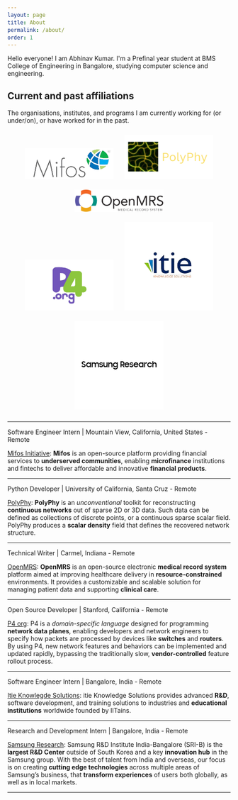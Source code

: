 ```yaml
---
layout: page
title: About
permalink: /about/
order: 1
---
```


Hello everyone!
I am Abhinav Kumar. I'm a Prefinal year student at BMS College of Engineering in Bangalore, studying computer science and engineering.

## Current and past affiliations
The organisations, institutes, and programs I am currently working for (or under/on), or have worked for in the past.

<div style="text-align: center;">
    <div style="display: inline-block;">
        <img src="https://raw.githubusercontent.com/Abhinavcode13/abhinavcode13.github.io/main/assets/orgs/Mifos.png" alt="Mifos Initiative" style="margin: 10px; width: 200px; height: auto;" />
        <img src="https://raw.githubusercontent.com/Abhinavcode13/abhinavcode13.github.io/main/assets/orgs/Polyphy%20logo.png" alt="Polyphy" style="margin: 10px; width: 200px; height: auto;" />
        <img src="https://raw.githubusercontent.com/Abhinavcode13/abhinavcode13.github.io/main/assets/orgs/OpenMRS.png" alt="OpenMRS" style="margin: 10px; width: 200px; height: auto;" />
    </div>
    <div style="display: inline-block;">
        <img src="https://raw.githubusercontent.com/Abhinavcode13/abhinavcode13.github.io/main/assets/orgs/P4%20Org.png" alt="P4 Org" style="margin: 10px; width: 200px; height: auto;" />
        <img src="https://raw.githubusercontent.com/Abhinavcode13/abhinavcode13.github.io/main/assets/orgs/itie.png" alt="itie knowledge solutions" style="margin: 10px; width: 200px; height: auto;" />
        <img src="https://raw.githubusercontent.com/Abhinavcode13/abhinavcode13.github.io/main/assets/orgs/Samsung.png" alt="Samsung Research" style="margin: 10px; width: 200px; height: auto;" />
    </div>
</div>

---
Software Engineer Intern | Mountain View, California, United States - Remote

[Mifos Initiative](https://mifos.org/): **Mifos** is an open-source platform providing financial services to **underserved communities**, enabling **microfinance** institutions and fintechs to deliver affordable and innovative **financial products**. 

---
Python Developer | University of California, Santa Cruz - Remote

[PolyPhy](https://polyphy.io/): **PolyPhy** is an *unconventional* toolkit for reconstructing **continuous networks** out of sparse 2D or 3D data. Such data can be defined as collections of discrete points, or a continuous sparse scalar field. PolyPhy produces a **scalar density** field that defines the recovered network structure.

---
Technical Writer | Carmel, Indiana - Remote

[OpenMRS](https://openmrs.org/): **OpenMRS** is an open-source electronic **medical record system** platform aimed at improving healthcare delivery in **resource-constrained** environments. It provides a customizable and scalable solution for managing patient data and supporting **clinical care**.

---
Open Source Developer | Stanford, California - Remote

[P4 org](https://p4.org/): P4 is a *domain-specific language* designed for programming **network data planes**, enabling developers and network engineers to specify how packets are processed by devices like **switches** and **routers**. By using P4, new network features and behaviors can be implemented and updated rapidly, bypassing the traditionally slow, **vendor-controlled** feature rollout process.

---
Software Engineer Intern | Bangalore, India - Remote

[Itie Knowlegde Solutions](https://itie.in/): itie Knowledge Solutions provides advanced **R&D**, software development, and training solutions to industries and **educational institutions** worldwide founded by IITains.

---
Research and Development Intern | Bangalore, India - Remote

[Samsung Research](https://research.samsung.com/sri-b): Samsung R&D Institute India-Bangalore (SRI-B) is the **largest R&D Center** outside of South Korea and a key **innovation hub** in the Samsung group. With the best of talent from India and overseas, our focus is on creating **cutting edge technologies** across multiple areas of Samsung’s business, that **transform experiences** of users both globally, as well as in local markets. 

---

